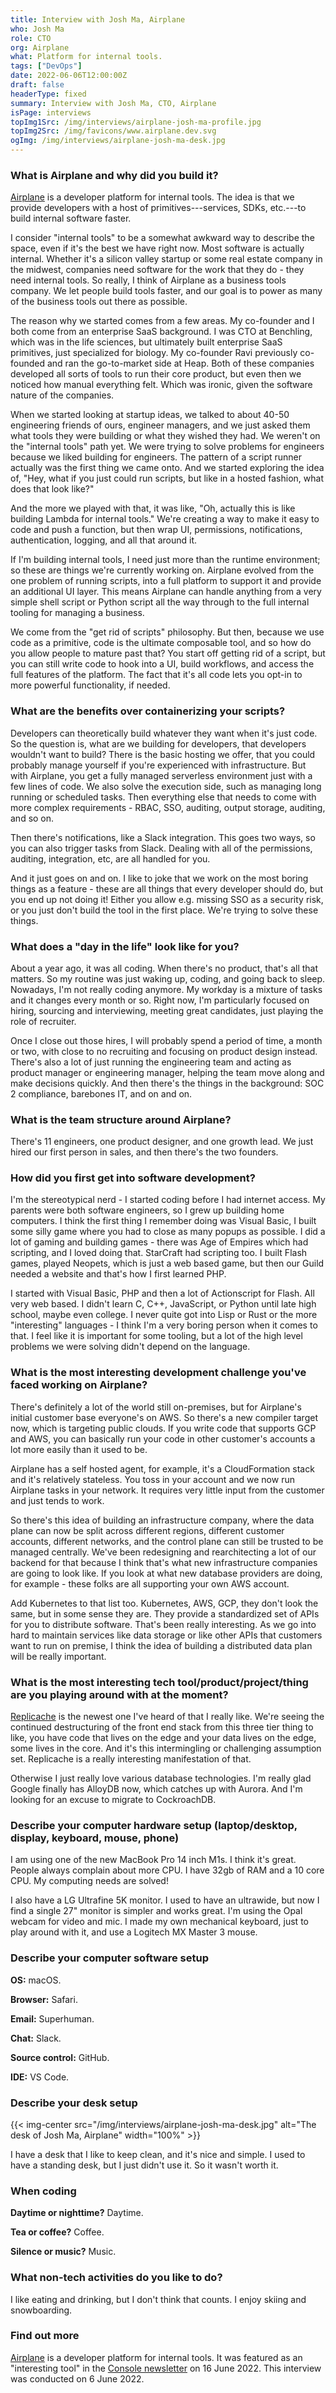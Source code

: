 ```yaml
---
title: Interview with Josh Ma, Airplane
who: Josh Ma
role: CTO
org: Airplane
what: Platform for internal tools.
tags: ["DevOps"]
date: 2022-06-06T12:00:00Z
draft: false
headerType: fixed
summary: Interview with Josh Ma, CTO, Airplane
isPage: interviews
topImg1Src: /img/interviews/airplane-josh-ma-profile.jpg
topImg2Src: /img/favicons/www.airplane.dev.svg
ogImg: /img/interviews/airplane-josh-ma-desk.jpg
---
```


### What is Airplane and why did you build it?

[Airplane](https://www.airplane.dev/) is a developer platform for internal
tools. The idea is that we provide developers with a host of
primitives---services, SDKs, etc.---to build internal software faster.

I consider "internal tools" to be a somewhat awkward way to describe the space,
even if it's the best we have right now. Most software is actually internal.
Whether it's a silicon valley startup or some real estate company in the
midwest, companies need software for the work that they do - they need internal
tools. So really, I think of Airplane as a business tools company. We let people
build tools faster, and our goal is to power as many of the business tools out
there as possible.

The reason why we started comes from a few areas. My co-founder and I both come
from an enterprise SaaS background. I was CTO at Benchling, which was in the
life sciences, but ultimately built enterprise SaaS primitives, just specialized
for biology. My co-founder Ravi previously co-founded and ran the go-to-market
side at Heap. Both of these companies developed all sorts of tools to run their
core product, but even then we noticed how manual everything felt. Which was
ironic, given the software nature of the companies.

When we started looking at startup ideas, we talked to about 40-50 engineering
friends of ours, engineer managers, and we just asked them what tools they were
building or what they wished they had. We weren't on the "internal tools" path
yet. We were trying to solve problems for engineers because we liked building
for engineers. The pattern of a script runner actually was the first thing we
came onto. And we started exploring the idea of, "Hey, what if you just could
run scripts, but like in a hosted fashion, what does that look like?"

And the more we played with that, it was like, "Oh, actually this is like
building Lambda for internal tools." We're creating a way to make it easy to
code and push a function, but then wrap UI, permissions, notifications,
authentication, logging, and all that around it.

If I'm building internal tools, I need just more than the runtime environment;
so these are things we're currently working on. Airplane evolved from the one
problem of running scripts, into a full platform to support it and provide an
additional UI layer. This means Airplane can handle anything from a very simple
shell script or Python script all the way through to the full internal tooling
for managing a business.

We come from the "get rid of scripts" philosophy. But then, because we use code
as a primitive, code is the ultimate composable tool, and so how do you allow
people to mature past that? You start off getting rid of a script, but you can
still write code to hook into a UI, build workflows, and access the full
features of the platform. The fact that it's all code lets you opt-in to more
powerful functionality, if needed.

### What are the benefits over containerizing your scripts?

Developers can theoretically build whatever they want when it's just code. So
the question is, what are we building for developers, that developers wouldn't
want to build? There is the basic hosting we offer, that you could probably
manage yourself if you're experienced with infrastructure. But with Airplane,
you get a fully managed serverless environment just with a few lines of code. We
also solve the execution side, such as managing long running or scheduled tasks.
Then everything else that needs to come with more complex requirements - RBAC,
SSO, auditing, output storage, auditing, and so on.

Then there's notifications, like a Slack integration. This goes two ways, so you
can also trigger tasks from Slack. Dealing with all of the permissions,
auditing, integration, etc, are all handled for you.

And it just goes on and on. I like to joke that we work on the most boring
things as a feature - these are all things that every developer should do, but
you end up not doing it! Either you allow e.g. missing SSO as a security risk,
or you just don't build the tool in the first place. We're trying to solve these
things.

### What does a "day in the life" look like for you?

About a year ago, it was all coding. When there's no product, that's all that
matters. So my routine was just waking up, coding, and going back to sleep.
Nowadays, I'm not really coding anymore. My workday is a mixture of tasks and it
changes every month or so. Right now, I'm particularly focused on hiring,
sourcing and interviewing, meeting great candidates, just playing the role of
recruiter.

Once I close out those hires, I will probably spend a period of time, a month or
two, with close to no recruiting and focusing on product design instead. There's
also a lot of just running the engineering team and acting as product manager or
engineering manager, helping the team move along and make decisions quickly. And
then there's the things in the background: SOC 2 compliance, barebones IT, and
on and on.

### What is the team structure around Airplane?

There's 11 engineers, one product designer, and one growth lead. We just hired
our first person in sales, and then there's the two founders.

### How did you first get into software development?

I'm the stereotypical nerd - I started coding before I had internet access. My
parents were both software engineers, so I grew up building home computers. I
think the first thing I remember doing was Visual Basic, I built some silly game
where you had to close as many popups as possible. I did a lot of gaming and
building games - there was Age of Empires which had scripting, and I loved doing
that. StarCraft had scripting too. I built Flash games, played Neopets, which is
just a web based game, but then our Guild needed a website and that's how I
first learned PHP.

I started with Visual Basic, PHP and then a lot of Actionscript for Flash. All
very web based. I didn't learn C, C++, JavaScript, or Python until late high
school, maybe even college. I never quite got into Lisp or Rust or the more
"interesting" languages - I think I'm a very boring person when it comes to
that. I feel like it is important for some tooling, but a lot of the high level
problems we were solving didn't depend on the language.

### What is the most interesting development challenge you've faced working on Airplane?

There's definitely a lot of the world still on-premises, but for Airplane's
initial customer base everyone's on AWS. So there's a new compiler target now,
which is targeting public clouds. If you write code that supports GCP and AWS,
you can basically run your code in other customer's accounts a lot more easily
than it used to be.

Airplane has a self hosted agent, for example, it's a CloudFormation stack and
it's relatively stateless. You toss in your account and we now run Airplane
tasks in your network. It requires very little input from the customer and just
tends to work.

So there's this idea of building an infrastructure company, where the data plane
can now be split across different regions, different customer accounts,
different networks, and the control plane can still be trusted to be managed
centrally. We've been redesigning and rearchitecting a lot of our backend for
that because I think that's what new infrastructure companies are going to look
like. If you look at what new database providers are doing, for example - these
folks are all supporting your own AWS account.

Add Kubernetes to that list too. Kubernetes, AWS, GCP, they don't look the same,
but in some sense they are. They provide a standardized set of APIs for you to
distribute software. That's been really interesting. As we go into hard to
maintain services like data storage or like other APIs that customers want to
run on premise, I think the idea of building a distributed data plan will be
really important.

### What is the most interesting tech tool/product/project/thing are you playing around with at the moment?

[Replicache](https://replicache.dev/) is the newest one I've heard of that I
really like. We're seeing the continued destructuring of the front end stack
from this three tier thing to like, you have code that lives on the edge and
your data lives on the edge, some lives in the core. And it's this intermingling
or challenging assumption set. Replicache is a really interesting manifestation
of that.

Otherwise I just really love various database technologies. I'm really glad
Google finally has AlloyDB now, which catches up with Aurora. And I'm looking
for an excuse to migrate to CockroachDB.

### Describe your computer hardware setup (laptop/desktop, display, keyboard, mouse, phone)

I am using one of the new MacBook Pro 14 inch M1s. I think it's great. People
always complain about more CPU. I have 32gb of RAM and a 10 core CPU. My
computing needs are solved!

I also have a LG Ultrafine 5K monitor. I used to have an ultrawide, but now I
find a single 27" monitor is simpler and works great. I'm using the Opal webcam
for video and mic. I made my own mechanical keyboard, just to play around with
it, and use a Logitech MX Master 3 mouse.

### Describe your computer software setup

**OS:** macOS.

**Browser:** Safari.

**Email:** Superhuman.

**Chat:** Slack.

**Source control:** GitHub.

**IDE:** VS Code.

### Describe your desk setup

{{< img-center src="/img/interviews/airplane-josh-ma-desk.jpg" alt="The desk of Josh Ma, Airplane" width="100%" >}}

I have a desk that I like to keep clean, and it's nice and simple. I used to
have a standing desk, but I just didn't use it. So it wasn't worth it.

### When coding

**Daytime or nighttime?** Daytime.

**Tea or coffee?** Coffee.

**Silence or music?** Music.

### What non-tech activities do you like to do?

I like eating and drinking, but I don't think that counts. I enjoy skiing and
snowboarding.

### Find out more

[Airplane](https://www.airplane.dev/) is a developer platform for internal
tools. It was featured as an "interesting tool" in the [Console newsletter](/)
on 16 June 2022. This interview was conducted on 6 June 2022.
